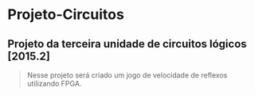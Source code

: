 # Projeto-Circuitos
Projeto da terceira unidade de circuitos lógicos [2015.2]
-----

> Nesse projeto será criado um jogo de velocidade de reflexos utilizando FPGA.
